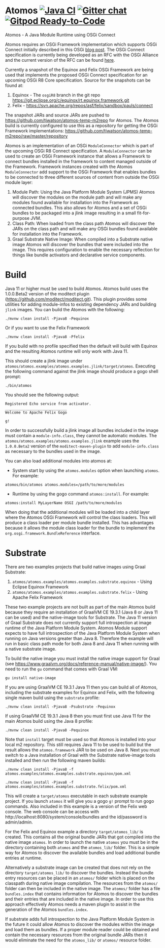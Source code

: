 # Atomos [![Java CI](https://github.com/apache/felix-atomos/workflows/Java%20CI/badge.svg)](https://github.com/apache/felix-atomos/actions?query=workflow%3A%22Java%20CI%22) [![Gitter chat](https://badges.gitter.im/gitterHQ/gitter.png)](https://gitter.im/Atomos-OSGi-Connect-Framework/community) [![Gitpod Ready-to-Code](https://img.shields.io/badge/Gitpod-Ready--to--Code-blue?logo=gitpod)](https://gitpod.io/#https://github.com/apache/felix-atomos)

Atomos - A Java Module Runtime using OSGi Connect

Atomos requires an OSGi Framework implementation which supports OSGi Connect initially described in this OSGi [blog post](https://blog.osgi.org/2019/09/osgi-connect-revisited.html).  The OSGi Connect specification is currently being developed as an RFC with the OSGi Alliance and the current version of the RFC can be found [here](https://github.com/osgi/design/blob/master/rfcs/rfc0243/rfc-0243-Connect.pdf).

Currently a snapshot of the Equinox and Felix OSGi Framework are being used that implements the proposed OSGi Connect specification for an upcoming OSGi R8 Core specification. Source for the snapshots can be found at:
1. Equinox - The `osgiR8` branch in the git repo https://git.eclipse.org/c/equinox/rt.equinox.framework.git
1. Felix - https://svn.apache.org/repos/asf/felix/sandbox/pauls/connect

The snapshot JARs and source JARs are pushed to https://github.com/tjwatson/atomos-temp-m2repo for Atomos. The Atomos build is currently configured to use this as a repository for getting the OSGi Framework implementations: https://github.com/tjwatson/atomos-temp-m2repo/raw/master/repository

Atomos is an implementation of an OSGi `ModuleConnector` which is part of the upcoming OSGi R8 Connect specification. A `ModuleConnector` can be used to create an OSGi Framework instance that allows a Framework to connect bundles installed in the framework to content managed outside of the Framework. Framework instances created with the Atomos `ModuleConnector` add support to the OSGi Framework that enables bundles to be connected to three different sources of content from outside the OSGi module layer:

1. Module Path:  Using the Java Platform Module System (JPMS) Atomos will discover the modules on the module path and will make any modules found available for installation into the Framework as connected bundles.  This also allows for Atomos and a set of OSGi bundles to be packaged into a jlink image resulting in a small fit-for-purpose JVM.
1. Class Path:  When loaded from the class path Atomos will discover the JARs on the class path and will make any OSGi bundles found available for installation into the Framework.
1. Graal Substrate Native Image:  When compiled into a Substrate native image Atomos will discover the bundles that were included into the image.  This requires configuration to enable the necessary reflection for things like bundle activators and declarative service components.


# Build

Java 11 or higher must be used to build Atomos.  Atomos build uses the 1.0.0.Beta2 version of the moditect plugin (https://github.com/moditect/moditect.git). This plugin provides some utilities for adding module-infos to existing dependency JARs and building `jlink` images.  You can build the Atomos with the following:

`./mvnw clean install -Pjava8 -Pequinox`

Or if you want to use the Felix Framework

`./mvnw clean install -Pjava8 -Pfelix`

If you build with no profile specified then the default will build with Equinox and the resulting Atomos runtime will only work with Java 11.

This should create a jlink image under `atomos/atomos.examples/atomos.examples.jlink/target/atomos`. Executing the following command against the jlink image should produce a gogo shell prompt:

`./bin/atomos`

You should see the following output:

```
Registered Echo service from activator.
____________________________
Welcome to Apache Felix Gogo

g!
```

In order to successfully build a jlink image all bundles included in the image must contain a `module-info.class`, they cannot be automatic modules. The `atomos/atomos.examples/atomos.examples.jlink` example uses the `1.0.0.Beta2` version of the `moditect-maven-plugin` to add `module-info.class` as necessary to the bundles used in the image.

You can also load additional modules into atomos at:

 - System start
by using the `atomos.modules` option when launching `atomos`. For example:

```
atomos/bin/atomos atomos.modules=/path/to/more/modules
```

 - Runtime
by using the gogo command `atomos:install`. For example:

```
atomos:install MyLayerName OSGI /path/to/more/modules
```

When doing that the additional modules will be loaded into a child layer where the Atomos OSGi Framework will control the class loaders.  This will produce a class loader per module bundle installed.  This has advantages because it allows the module class loader for the bundle to implement the `org.osgi.framework.BundleReference` interface.

# Substrate

There are two examples projects that build native images using Graal Substrate:
1. `atomos/atomos.examples/atomos.examples.substrate.equinox` - Using Eclipse Equinox Framework
1. `atomos/atomos.examples/atomos.examples.substrate.felix` - Using Apache Felix Framework

These two example projects are not built as part of the main Atomos build because they require an installation of GraalVM CE 19.3.1 (Java 8 or Java 11 can be used) and the native-image tools for Substrate. The Java 11 version of Graal Substrate does not currently support full introspection at image runtime of the Java Platform Module System. Atomos Module support expects to have full introspection of the Java Platform Module System when running on Java versions greater than Java 8. Therefore the example will run in basic class path mode for both Java 8 and Java 11 when running with a native substrate image.

To build the native image you must install the native image support for Graal (see https://www.graalvm.org/docs/reference-manual/native-image/).  You need to run the `gu` command that comes with Graal VM:

`gu install native-image`

If you are using GraalVM CE 19.3.1 Java 11 then you can build all of Atomos, including the substrate examples for Equinox and Felix, with the following single maven build using the `substrate` profile:

`./mvnw clean install -Pjava8 -Psubstrate -Pequinox`

If using GraalVM CE 19.3.1 Java 8 then you must first use Java 11 for the main Atomos build using the Java 8 profile:

`./mvnw clean install -Pjava8 -Pequinox`

Note that `install` target must be used so that Atomos is installed into your local m2 repository. This still requires Java 11 to be used to build but the result allows the `atomos.framework` JAR to be used on Java 8. Next you must switch to a Java installation of Graal with the Substrate native-image tools installed and then run the following maven builds:

`./mvnw clean install -Pjava8 -f atomos.examples/atomos.examples.substrate.equinox/pom.xml`

`./mvnw clean install -Pjava8 -f atomos.examples/atomos.examples.substrate.felix/pom.xml`

This will create a `target/atomos` executable in each substrate example project. If you launch `atomos` it will give you a gogo `g!` prompt to run gogo commands.  Also included in this example is a version of the Felix web console.  The web console can be access with http://localhost:8080/system/console/bundles and the id/password is admin/admin.

For the Felix and Equinox example a directory `target/atomos_lib/` is created.  This contains all the original bundle JARs that got compiled into the native image `atomos`.  In order to launch the native `atomos` you must be in the directory containing both `atomos` and the `atomos_lib/` folder.  This is a simple way for Atomos to discover the available bundles and load additional bundle entries at runtime.

Alternatively a substrate image can be created that does not rely on the directory `target/atomos_lib/` to discover the bundles.  Instead the bundle entry resources can be placed in an `atomos/` folder which is placed on the classpath during native image compilation. The resources from the `atomos/` folder can then be included in the native image.  The `atomos/` folder has a file `bundles.index` that contains information for Atomos to discover the bundles and their entries that are included in the native image. In order to use this approach effectively Atomos needs a maven plugin to assist in the generation of the Atomos `bundles.index`.

If substrate adds full introspection to the Java Platform Module System in the future it could allow Atomos to discover the modules within the image and load them as bundles.  If a proper module reader could be obtained and contain the necessary resources from the original bundle JARs then it would eliminate the need for the `atomos_lib/` or `atomos/` resource folder.
